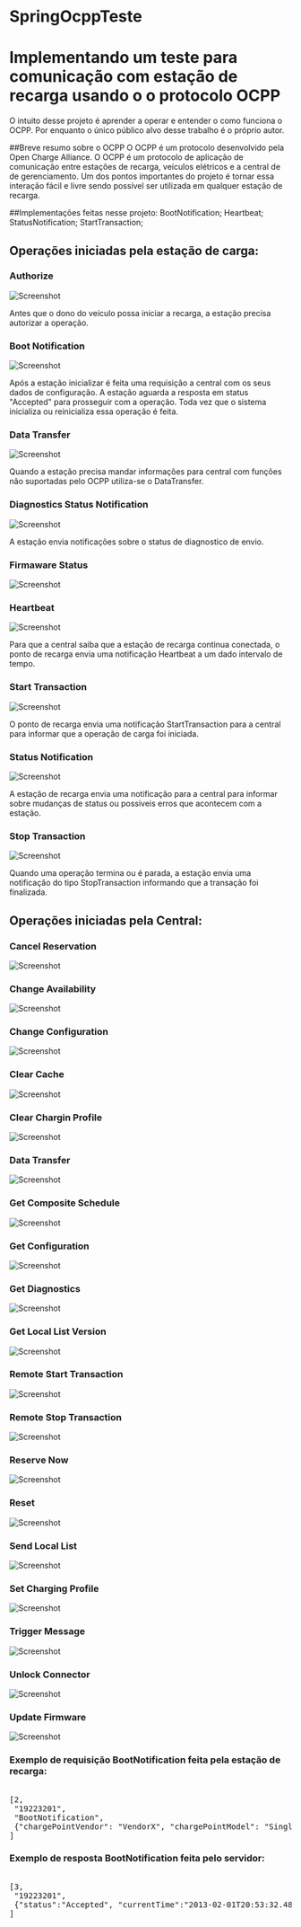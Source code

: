 # SpringOcppTeste
# Implementando um teste para comunicação com estação de recarga usando o o protocolo OCPP

O intuito desse projeto é aprender a operar e entender o como funciona o OCPP. Por enquanto o único público alvo desse trabalho é o próprio autor.


##Breve resumo sobre o OCPP
O OCPP é um protocolo desenvolvido pela Open Charge Alliance. O OCPP é um protocolo de aplicação
de comunicação entre estações de recarga, veículos elétricos e a central de de gerenciamento. Um dos pontos importantes 
do projeto é tornar essa interação fácil e livre
sendo possível ser utilizada em qualquer estação de recarga.

##Implementações feitas nesse projeto:
BootNotification;
Heartbeat;
StatusNotification;
StartTransaction;

## Operações iniciadas pela estação de carga:

### Authorize
![Screenshot](./img/authorize.PNG)

Antes que o dono do veículo possa iniciar a recarga, a estação precisa autorizar a operação.



### Boot Notification
![Screenshot](./img/boot.PNG)

Após a estação inicializar é feita uma requisição a central com os seus dados de configuração. A estação aguarda a resposta em status "Accepted" para prosseguir com a operação.
Toda vez que o sistema inicializa ou reinicializa essa operação é feita.


### Data Transfer
![Screenshot](./img/data.PNG)

Quando a estação precisa mandar informações para central com funções não suportadas pelo OCPP utiliza-se o DataTransfer.



### Diagnostics Status Notification
![Screenshot](./img/diagnost.PNG)

A estação envia notificações sobre o status de diagnostico de envio.

### Firmaware Status
![Screenshot](./img/firm.PNG)

### Heartbeat
![Screenshot](./img/heart.PNG)

Para que a central saiba que a estação de recarga continua conectada, o ponto de recarga envia uma notificação Heartbeat a um dado intervalo de tempo.

### Start Transaction
![Screenshot](./img/start.PNG)

O ponto de recarga envia uma notificação StartTransaction para a central para informar que a operação de carga foi iniciada.

### Status Notification
![Screenshot](./img/status.PNG)

A estação de recarga envia uma notificação para a central para informar sobre mudanças de status ou possiveis erros que acontecem com a estação.

### Stop Transaction
![Screenshot](./img/stop.PNG)

Quando uma operação termina ou é parada, a estação envia uma notificação do tipo StopTransaction informando que a transação foi finalizada.


## Operações iniciadas pela Central:

### Cancel Reservation
![Screenshot](./img/cancel.PNG)

### Change Availability
![Screenshot](./img/change.PNG)

### Change Configuration
![Screenshot](./img/changeconf.PNG)

### Clear Cache
![Screenshot](./img/clear.PNG)

### Clear Chargin Profile
![Screenshot](./img/clearcharg.PNG)

### Data Transfer
![Screenshot](./img/datatransf.PNG)

### Get Composite Schedule
![Screenshot](./img/getcomp.PNG)

### Get Configuration
![Screenshot](./img/getconf.PNG)

### Get Diagnostics
![Screenshot](./img/getdiag.PNG)

### Get Local List Version
![Screenshot](./img/getlocallist.PNG)

### Remote Start Transaction
![Screenshot](./img/remote.PNG)

### Remote Stop Transaction
![Screenshot](./img/remotestop.PNG)

### Reserve Now
![Screenshot](./img/reserve.PNG)

### Reset
![Screenshot](./img/reset.PNG)

### Send Local List
![Screenshot](./img/send.PNG)

### Set Charging Profile
![Screenshot](./img/setcharg.PNG)

### Trigger Message
![Screenshot](./img/trigger.PNG)

### Unlock Connector
![Screenshot](./img/unlock.PNG)

### Update Firmware
![Screenshot](./img/update.PNG)






### Exemplo de requisição BootNotification feita pela estação de recarga:

<pre> 
[2,
 "19223201",
 "BootNotification",
 {"chargePointVendor": "VendorX", "chargePointModel": "SingleSocketCharger"}
]
</pre> 

### Exemplo de resposta BootNotification feita pelo servidor:

<pre> 
[3,
 "19223201",
 {"status":"Accepted", "currentTime":"2013-02-01T20:53:32.486Z", "heartbeatInterval":300}
]
</pre> 






